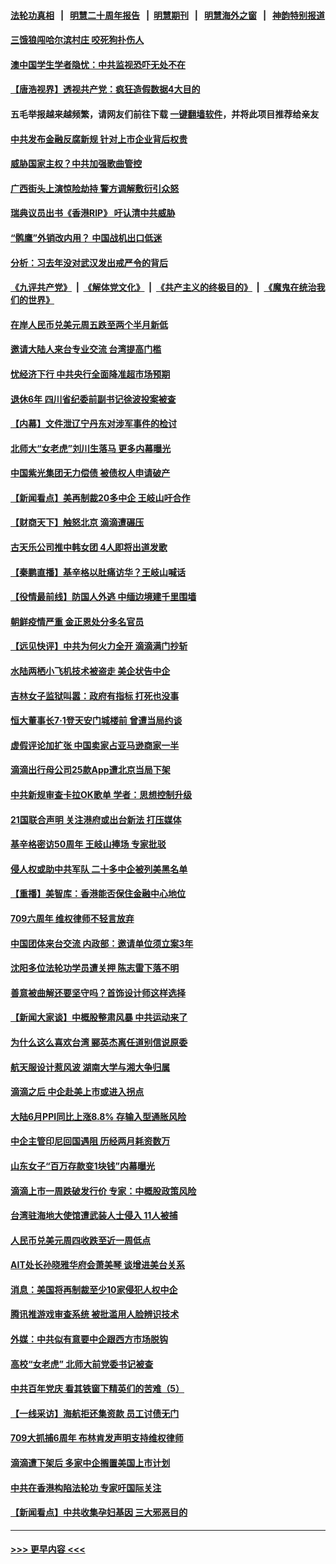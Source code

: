 #### [法轮功真相](https://github.com/gfw-breaker/truth/blob/master/README.md?t=0) &nbsp;&nbsp;|&nbsp;&nbsp; [明慧二十周年报告](https://github.com/gfw-breaker/mh-reports/blob/master/README.md?t=0) &nbsp;&nbsp;|&nbsp;&nbsp;[明慧期刊](https://github.com/gfw-breaker/mh-qikan) &nbsp;&nbsp;|&nbsp;&nbsp; [明慧海外之窗](https://github.com/gfw-breaker/mh-news/blob/master/README.md?t=0) &nbsp;&nbsp;|&nbsp;&nbsp; [神韵特别报道](https://github.com/gfw-breaker/mh-news/blob/master/shenyun.md?t=0)
#### [三饿狼闯哈尔滨村庄 咬死狗扑伤人](../pages/nsc413/n13080861.md?t=07110051) 
#### [澳中国学生学者隐忧：中共监视恐吓无处不在](../pages/nsc413/n13080804.md?t=07110051) 
#### [【唐浩视界】透视共产党：疯狂造假数据4大目的](../pages/nsc413/n13080590.md?t=07110051) 
#### 五毛举报越来越频繁，请网友们前往下载 [一键翻墙软件](https://github.com/gfw-breaker/ssr-accounts)，并将此项目推荐给亲友
#### [中共发布金融反腐新规 针对上市企业背后权贵](../pages/nsc413/n13080390.md?t=07110051) 
#### [威胁国家主权？中共加强歌曲管控](../pages/nsc413/n13079941.md?t=07110051) 
#### [广西街头上演惊险劫持 警方调解敷衍引众怒](../pages/nsc413/n13080502.md?t=07110051) 
#### [瑞典议员出书《香港RIP》 吁认清中共威胁](../pages/nsc413/n13080532.md?t=07110051) 
#### [“鹘鹰”外销改内用？ 中国战机出口低迷](../pages/nsc413/n13080442.md?t=07110051) 
#### [分析：习去年没对武汉发出戒严令的背后](../pages/nsc413/n13080421.md?t=07110051) 
#### [《九评共产党》](https://github.com/begood0513/9ping.md/blob/master/README.md) &nbsp;|&nbsp; [《解体党文化》](../../../../jtdwh.md/blob/master/README.md)  &nbsp;|&nbsp; [《共产主义的终极目的》](../../../../gczydzjmd.md/blob/master/README.md) &nbsp;|&nbsp; [《魔鬼在统治我们的世界》](../../../../mgztzwmdsj.md/blob/master/README.md) 
#### [在岸人民币兑美元周五跌至两个半月新低](../pages/nsc413/n13080301.md?t=07110051) 
#### [邀请大陆人来台专业交流 台湾提高门槛](../pages/nsc413/n13080076.md?t=07110051) 
#### [忧经济下行 中共央行全面降准超市场预期](../pages/nsc413/n13080279.md?t=07110051) 
#### [退休6年 四川省纪委前副书记徐波投案被查](../pages/nsc413/n13080122.md?t=07110051) 
#### [【内幕】文件泄辽宁丹东对涉军事件的检讨](../pages/nsc413/n13076558.md?t=07110051) 
#### [北师大“女老虎”刘川生落马 更多内幕曝光](../pages/nsc413/n13079924.md?t=07110051) 
#### [中国紫光集团无力偿债 被债权人申请破产](../pages/nsc413/n13079982.md?t=07110051) 
#### [【新闻看点】美再制裁20多中企 王岐山吁合作](../pages/nsc413/n13079627.md?t=07110051) 
#### [【财商天下】触怒北京 滴滴遭碾压](../pages/nsc413/n13078642.md?t=07110051) 
#### [古天乐公司推中韩女团 4人即将出道发歌](../pages/nsc413/n13079541.md?t=07110051) 
#### [【秦鹏直播】基辛格以肚痛访华？王岐山喊话](../pages/nsc413/n13079633.md?t=07110051) 
#### [【役情最前线】防国人外逃 中缅边境建千里围墙](../pages/nsc413/n13079519.md?t=07110051) 
#### [朝鲜疫情严重 金正恩处分多名官员](../pages/nsc413/n13079673.md?t=07110051) 
#### [【远见快评】中共为何火力全开 滴滴满门抄斩](../pages/nsc413/n13079403.md?t=07110051) 
#### [水陆两栖小飞机技术被盗走 美企状告中企](../pages/nsc413/n13079547.md?t=07110051) 
#### [吉林女子监狱叫嚣：政府有指标 打死也没事](../pages/nsc413/n13077655.md?t=07110051) 
#### [恒大董事长7‧1登天安门城楼前 曾遭当局约谈](../pages/nsc413/n13079100.md?t=07110051) 
#### [虚假评论加扩张 中国卖家占亚马逊商家一半](../pages/nsc413/n13078821.md?t=07110051) 
#### [滴滴出行母公司25款App遭北京当局下架](../pages/nsc413/n13079273.md?t=07110051) 
#### [中共新规审查卡拉OK歌单 学者：思想控制升级](../pages/nsc413/n13079135.md?t=07110051) 
#### [21国联合声明 关注港府或出台新法 打压媒体](../pages/nsc413/n13079359.md?t=07110051) 
#### [基辛格密访50周年 王岐山捧场 专家批驳](../pages/nsc413/n13079318.md?t=07110051) 
#### [侵人权或助中共军队 二十多中企被列美黑名单](../pages/nsc413/n13078922.md?t=07110051) 
#### [【重播】美智库：香港能否保住金融中心地位](../pages/nsc413/n12980815.md?t=07110051) 
#### [709六周年 维权律师不轻言放弃](../pages/nsc413/n13079118.md?t=07110051) 
#### [中国团体来台交流 内政部：邀请单位须立案3年](../pages/nsc413/n13079084.md?t=07110051) 
#### [沈阳多位法轮功学员遭关押 陈志雷下落不明](../pages/nsc413/n13078423.md?t=07110051) 
#### [善意被曲解还要坚守吗？首饰设计师这样选择](../pages/nsc413/n13077575.md?t=07110051) 
#### [【新闻大家谈】中概股整肃风暴 中共运动来了](../pages/nsc413/n13078640.md?t=07110051) 
#### [为什么这么喜欢台湾 郦英杰离任道别信说原委](../pages/nsc413/n13078345.md?t=07110051) 
#### [航天服设计惹风波 湖南大学与湘大争归属](../pages/nsc413/n13078424.md?t=07110051) 
#### [滴滴之后 中企赴美上市或进入拐点](../pages/nsc413/n13078412.md?t=07110051) 
#### [大陆6月PPI同比上涨8.8% 存输入型通胀风险](../pages/nsc413/n13077960.md?t=07110051) 
#### [中企主管印尼回国遇阻 历经两月耗资数万](../pages/nsc413/n13077238.md?t=07110051) 
#### [山东女子“百万存款变1块钱”内幕曝光](../pages/nsc413/n13078229.md?t=07110051) 
#### [滴滴上市一周跌破发行价 专家：中概股政策风险](../pages/nsc413/n13076620.md?t=07110051) 
#### [台湾驻海地大使馆遭武装人士侵入 11人被捕](../pages/nsc413/n13077919.md?t=07110051) 
#### [人民币兑美元周四收跌至近一周低点](../pages/nsc413/n13077510.md?t=07110051) 
#### [AIT处长孙晓雅华府会萧美琴 谈增进美台关系](../pages/nsc413/n13077845.md?t=07110051) 
#### [消息：美国将再制裁至少10家侵犯人权中企](../pages/nsc413/n13077699.md?t=07110051) 
#### [腾讯推游戏审查系统 被批滥用人脸辨识技术](../pages/nsc413/n13077634.md?t=07110051) 
#### [外媒：中共似有意要中企跟西方市场脱钩](../pages/nsc413/n13077540.md?t=07110051) 
#### [高校“女老虎” 北师大前党委书记被查](../pages/nsc413/n13077636.md?t=07110051) 
#### [中共百年党庆 看其铁窗下精英们的苦难（5）](../pages/nsc413/n13076766.md?t=07110051) 
#### [【一线采访】海航拒还集资款 员工讨债无门](../pages/nsc413/n13077608.md?t=07110051) 
#### [709大抓捕6周年 布林肯发声明支持维权律师](../pages/nsc413/n13077382.md?t=07110051) 
#### [滴滴遭下架后 多家中企搁置美国上市计划](../pages/nsc413/n13077377.md?t=07110051) 
#### [中共在香港构陷法轮功 专家吁国际关注](../pages/nsc413/n13077152.md?t=07110051) 
#### [【新闻看点】中共收集孕妇基因 三大邪恶目的](../pages/nsc413/n13077182.md?t=07110051) 

----
#### [ >>> 更早内容 <<< ](../indexes/nsc413-earlier.md)
